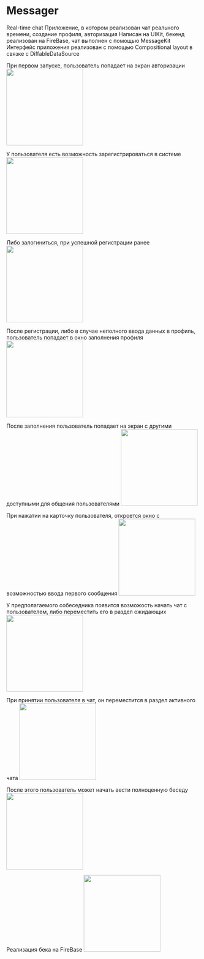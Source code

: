 # Messager
Real-time chat
Приложение, в котором реализован чат реального времени, создание профиля, авторизация
Написан на UIKit, бекенд реализован на FireBase, чат выполнен с помощью MessageKit
Интерфейс приложения реализован с помощью Compositional layout в связке с DiffableDataSource

При первом запуске, пользователь попадает на экран авторизации
<img src="https://github.com/Serzherio/Messager/blob/master/Screens/1.png" width="200" />

У пользователя есть возможность зарегистрироваться в системе
<img src="https://github.com/Serzherio/Messager/blob/master/Screens/2.png" width="200" />


Либо залогиниться, при успешной регистрации ранее
<img src="https://github.com/Serzherio/Messager/blob/master/Screens/3.png" width="200" />


После регистрации, либо в случае неполного ввода данных в профиль, пользователь попадает в окно заполнения профиля
<img src="https://github.com/Serzherio/Messager/blob/master/Screens/4.png" width="200" />

После заполнения пользователь попадает на экран с другими доступными для общения пользователями
<img src="https://github.com/Serzherio/Messager/blob/master/Screens/5.png" width="200" />

При нажатии на карточку пользователя, откроется окно с возможностью ввода первого сообщения
<img src="https://github.com/Serzherio/Messager/blob/master/Screens/7.png" width="200" />

У предполагаемого собеседника появится возможость начать чат с пользователем, либо переместить его в раздел ожидающих
<img src="https://github.com/Serzherio/Messager/blob/master/Screens/8.png" width="200" />

При принятии пользователя в чат, он переместится в раздел активного чата
<img src="https://github.com/Serzherio/Messager/blob/master/Screens/9.png" width="200" />

После этого пользователь может начать вести полноценную беседу
<img src="https://github.com/Serzherio/Messager/blob/master/Screens/10.png" width="200" />

Реализация бека на FireBase
<img src="https://github.com/Serzherio/Messager/blob/master/Screens/FB.png" width="200" />
